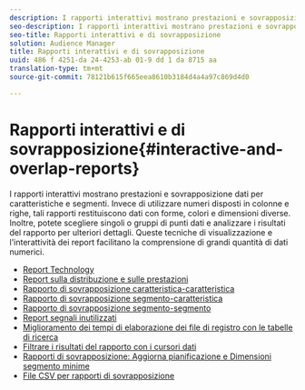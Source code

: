 ```yaml
---
description: I rapporti interattivi mostrano prestazioni e sovrapposizione dati per caratteristiche e segmenti. Invece di utilizzare numeri disposti in colonne e righe, tali rapporti restituiscono dati con forme, colori e dimensioni diverse. Inoltre, potete scegliere singoli o gruppi di punti dati e analizzare i risultati del rapporto per ulteriori dettagli. Queste tecniche di visualizzazione e l'interattività dei report facilitano la comprensione di grandi quantità di dati numerici.
seo-description: I rapporti interattivi mostrano prestazioni e sovrapposizione dati per caratteristiche e segmenti. Invece di utilizzare numeri disposti in colonne e righe, tali rapporti restituiscono dati con forme, colori e dimensioni diverse. Inoltre, potete scegliere singoli o gruppi di punti dati e analizzare i risultati del rapporto per ulteriori dettagli. Queste tecniche di visualizzazione e l'interattività dei report facilitano la comprensione di grandi quantità di dati numerici.
seo-title: Rapporti interattivi e di sovrapposizione
solution: Audience Manager
title: Rapporti interattivi e di sovrapposizione
uuid: 486 f 4251-da 24-4253-ab 01-9 dd 1 da 8715 aa
translation-type: tm+mt
source-git-commit: 78121b615f665eea8610b3184d4a4a97c869d4d0

---
```



# Rapporti interattivi e di sovrapposizione{#interactive-and-overlap-reports}

I rapporti interattivi mostrano prestazioni e sovrapposizione dati per caratteristiche e segmenti. Invece di utilizzare numeri disposti in colonne e righe, tali rapporti restituiscono dati con forme, colori e dimensioni diverse. Inoltre, potete scegliere singoli o gruppi di punti dati e analizzare i risultati del rapporto per ulteriori dettagli. Queste tecniche di visualizzazione e l&#39;interattività dei report facilitano la comprensione di grandi quantità di dati numerici.

+ [Report Technology](interactive-report-technology.md)
+ [Report sulla distribuzione e sulle prestazioni](delivery-performance-report.md)
+ [Rapporto di sovrapposizione caratteristica-caratteristica](trait-trait-overlap-report.md)
+ [Rapporto di sovrapposizione segmento-caratteristica](segment-trait-overlap-report.md)
+ [Rapporto di sovrapposizione segmento-segmento](segment-segment-overlap-report.md)
+ [Report segnali inutilizzati](unused-signals.md)
+ [Miglioramento dei tempi di elaborazione dei file di registro con le tabelle di ricerca](lookup-tables.md)
+ [Filtrare i risultati del rapporto con i cursori dati](data-sliders.md)
+ [Rapporti di sovrapposizione: Aggiorna pianificazione e Dimensioni segmento minime](overlap-minimum-segment-size.md)
+ [File CSV per rapporti di sovrapposizione](overlap-csv-files.md)

<!-- 

c_dynamic_reports.xml

 -->
